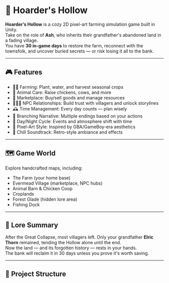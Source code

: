 # 🌾 Hoarder's Hollow

**Hoarder’s Hollow** is a cozy 2D pixel-art farming simulation game built in Unity.  
Take on the role of **Ash**, who inherits their grandfather's abandoned land in a fading village.  
You have **30 in-game days** to restore the farm, reconnect with the townsfolk, and uncover buried secrets — or risk losing it all to the bank.

---

## 🎮 Features

- 🧑‍🌾 Farming: Plant, water, and harvest seasonal crops  
- 🐓 Animal Care: Raise chickens, cows, and more  
- 🛒 Marketplace: Buy/sell goods and manage resources  
- 🧑‍🤝‍🧑 NPC Relationships: Build trust with villagers and unlock storylines  
- 🕰️ Time Management: Every day counts — plan wisely  
- 📖 Branching Narrative: Multiple endings based on your actions  
- 🌙 Day/Night Cycle: Events and atmosphere shift with time  
- 🎨 Pixel-Art Style: Inspired by GBA/GameBoy-era aesthetics  
- 🎵 Chill Soundtrack: Retro-style ambiance and effects

---

## 🗺️ Game World

Explore handcrafted maps, including:
- The Farm (your home base)
- Evermead Village (marketplace, NPC hubs)
- Animal Barn & Chicken Coop
- Croplands
- Forest Glade (hidden lore area)
- Fishing Dock

---

## 📖 Lore Summary

After the Great Collapse, most villagers left. Only your grandfather **Elric Thorn** remained, tending the Hollow alone until the end.  
Now the land — and its forgotten history — rests in your hands.  
The bank will reclaim it in 30 days unless you prove it's worth saving.

---

## 🧩 Project Structure

